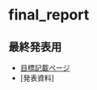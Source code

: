 # final_report
## 最終発表用
- [目標記載ページ](https://github.com/RobotDesign3-Team4-2020/final_report/blob/master/target.md)
- [発表資料]

